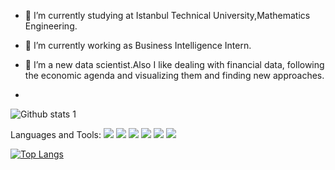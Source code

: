 
- 🔭 I’m currently studying at Istanbul Technical University,Mathematics Engineering.
- 🌱 I’m currently working as Business Intelligence Intern.
- 👯 I’m a new data scientist.Also I like dealing with financial data, following the economic agenda and visualizing them
and finding new approaches.

- 
![Github stats 1](https://github-readme-stats.vercel.app/api?username=kaboya19&show_icons=true&theme=gradient)

Languages and Tools:
<img src="https://img.shields.io/badge/Python-FFD43B?style=for-the-badge&logo=python&logoColor=blue" width="auto">
<img src="https://img.shields.io/badge/scikit_learn-F7931E?style=for-the-badge&logo=scikit-learn&logoColor=white" width="auto">
<img src="https://img.shields.io/badge/TensorFlow-FF6F00?style=for-the-badge&logo=TensorFlow&logoColor=white" width="auto">
<img src="https://img.shields.io/badge/Microsoft%20SQL%20Server-CC2927?style=for-the-badge&logo=microsoft%20sql%20server&logoColor=white)https://img.shields.io/badge/Microsoft%20SQL%20Server-CC2927?style=for-the-badge&logo=microsoft%20sql%20server&logoColor=white" width="auto">
<img src="https://img.shields.io/badge/Jupyter-F37626.svg?&style=for-the-badge&logo=Jupyter&logoColor=white" width="auto">
<img src="https://img.shields.io/badge/PowerBI-F2C811?style=for-the-badge&logo=Power%20BI&logoColor=white)https://img.shields.io/badge/PowerBI-F2C811?style=for-the-badge&logo=Power%20BI&logoColor=white" width="auto">

[![Top Langs](https://github-readme-stats.vercel.app/api/top-langs/?username=kaboya19)](https://github.com/anuraghazra/github-readme-stats)


